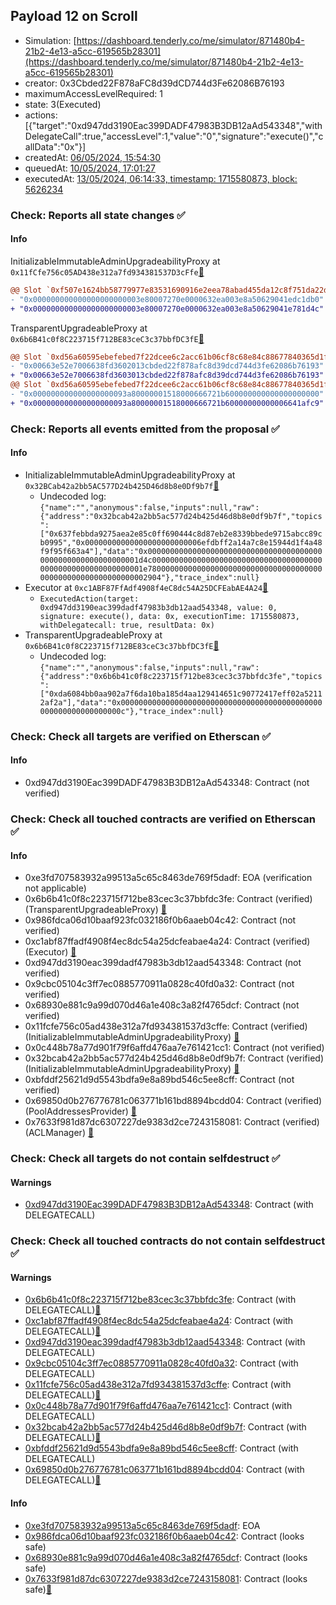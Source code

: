 ## Payload 12 on Scroll

- Simulation: [https://dashboard.tenderly.co/me/simulator/871480b4-21b2-4e13-a5cc-619565b28301](https://dashboard.tenderly.co/me/simulator/871480b4-21b2-4e13-a5cc-619565b28301)
- creator: 0x3Cbded22F878aFC8d39dCD744d3Fe62086B76193
- maximumAccessLevelRequired: 1
- state: 3(Executed)
- actions: [{"target":"0xd947dd3190Eac399DADF47983B3DB12aAd543348","withDelegateCall":true,"accessLevel":1,"value":"0","signature":"execute()","callData":"0x"}]
- createdAt: [06/05/2024, 15:54:30](https://scrollscan.com/tx/0x1d8f101785313775b7b45b3e8c800fb017994dcf2b4670774b8c077c1cdbefc0)
- queuedAt: [10/05/2024, 17:01:27](https://scrollscan.com/tx/0x854c0a8ec8a56d691322fe3edc3826253df8abd692114674d7057ff562fc9617)
- executedAt: [13/05/2024, 06:14:33, timestamp: 1715580873, block: 5626234](https://scrollscan.com/tx/0x0c3557170c8c6977c7391dd60972596e5e0292ff9508da5b3bc10f35ffcd966e)

### Check: Reports all state changes :white_check_mark:

#### Info


InitializableImmutableAdminUpgradeabilityProxy at `0x11fCfe756c05AD438e312a7fd934381537D3cFfe`[:ghost:](https://github.com/bgd-labs/aave-address-book "AaveV3Scroll.POOL")
```diff
@@ Slot `0xf507e1624bb58779977e83531690916e2eea78abad455da12c8f751da22d18df` @@
- "0x000000000000000000000003e80007270e0000632ea003e8a50629041edc1db0"
+ "0x000000000000000000000003e80007270e0000632ea003e8a50629041e781d4c"
```

TransparentUpgradeableProxy at `0x6b6B41c0f8C223715f712BE83ceC3c37bbfDC3fE`[:ghost:](https://github.com/bgd-labs/aave-address-book "GovernanceV3Scroll.PAYLOADS_CONTROLLER")
```diff
@@ Slot `0xd56a60595ebefebed7f22dcee6c2acc61b06cf8c68e84c88677840365d1ff92b` @@
- "0x00663e52e7006638fd3602013cbded22f878afc8d39dcd744d3fe62086b76193"
+ "0x00663e52e7006638fd3603013cbded22f878afc8d39dcd744d3fe62086b76193"
@@ Slot `0xd56a60595ebefebed7f22dcee6c2acc61b06cf8c68e84c88677840365d1ff92c` @@
- "0x000000000000000000093a80000001518000666721b600000000000000000000"
+ "0x000000000000000000093a80000001518000666721b60000000000006641afc9"
```


### Check: Reports all events emitted from the proposal :white_check_mark:

#### Info

- InitializableImmutableAdminUpgradeabilityProxy at `0x32BCab42a2bb5AC577D24b425D46d8b8e0Df9b7f`[:ghost:](https://github.com/bgd-labs/aave-address-book "AaveV3Scroll.POOL_CONFIGURATOR")
  - Undecoded log: `{"name":"","anonymous":false,"inputs":null,"raw":{"address":"0x32bcab42a2bb5ac577d24b425d46d8b8e0df9b7f","topics":["0x637febbda9275aea2e85c0ff690444c8d87eb2e8339bbede9715abcc89cb0995","0x00000000000000000000000006efdbff2a14a7c8e15944d1f4a48f9f95f663a4"],"data":"0x0000000000000000000000000000000000000000000000000000000000001d4c0000000000000000000000000000000000000000000000000000000000001e780000000000000000000000000000000000000000000000000000000000002904"},"trace_index":null}`
- Executor at `0xc1ABF87FfAdf4908f4eC8dc54A25DCFEabAE4A24`[:ghost:](https://github.com/bgd-labs/aave-address-book "AaveV3Scroll.ACL_ADMIN, GovernanceV3Scroll.EXECUTOR_LVL_1")
  - `ExecutedAction(target: 0xd947dd3190eac399dadf47983b3db12aad543348, value: 0, signature: execute(), data: 0x, executionTime: 1715580873, withDelegatecall: true, resultData: 0x)`
- TransparentUpgradeableProxy at `0x6b6B41c0f8C223715f712BE83ceC3c37bbfDC3fE`[:ghost:](https://github.com/bgd-labs/aave-address-book "GovernanceV3Scroll.PAYLOADS_CONTROLLER")
  - Undecoded log: `{"name":"","anonymous":false,"inputs":null,"raw":{"address":"0x6b6b41c0f8c223715f712be83cec3c37bbfdc3fe","topics":["0xda6084bb0aa902a7f6da10ba185d4aa129414651c90772417eff02a52112af2a"],"data":"0x000000000000000000000000000000000000000000000000000000000000000c"},"trace_index":null}`

### Check: Check all targets are verified on Etherscan :white_check_mark:

#### Info

- 0xd947dd3190Eac399DADF47983B3DB12aAd543348: Contract (not verified) 

### Check: Check all touched contracts are verified on Etherscan :white_check_mark:

#### Info

- 0xe3fd707583932a99513a5c65c8463de769f5dadf: EOA (verification not applicable)
- 0x6b6b41c0f8c223715f712be83cec3c37bbfdc3fe: Contract (verified) (TransparentUpgradeableProxy) [:ghost:](https://github.com/bgd-labs/aave-address-book "GovernanceV3Scroll.PAYLOADS_CONTROLLER")
- 0x986fdca06d10baaf923fc032186f0b6aaeb04c42: Contract (not verified) 
- 0xc1abf87ffadf4908f4ec8dc54a25dcfeabae4a24: Contract (verified) (Executor) [:ghost:](https://github.com/bgd-labs/aave-address-book "AaveV3Scroll.ACL_ADMIN, GovernanceV3Scroll.EXECUTOR_LVL_1")
- 0xd947dd3190eac399dadf47983b3db12aad543348: Contract (not verified) 
- 0x9cbc05104c3ff7ec0885770911a0828c40fd0a32: Contract (not verified) 
- 0x68930e881c9a99d070d46a1e408c3a82f4765dcf: Contract (not verified) 
- 0x11fcfe756c05ad438e312a7fd934381537d3cffe: Contract (verified) (InitializableImmutableAdminUpgradeabilityProxy) [:ghost:](https://github.com/bgd-labs/aave-address-book "AaveV3Scroll.POOL")
- 0x0c448b78a77d901f79f6affd476aa7e761421cc1: Contract (not verified) 
- 0x32bcab42a2bb5ac577d24b425d46d8b8e0df9b7f: Contract (verified) (InitializableImmutableAdminUpgradeabilityProxy) [:ghost:](https://github.com/bgd-labs/aave-address-book "AaveV3Scroll.POOL_CONFIGURATOR")
- 0xbfddf25621d9d5543bdfa9e8a89bd546c5ee8cff: Contract (not verified) 
- 0x69850d0b276776781c063771b161bd8894bcdd04: Contract (verified) (PoolAddressesProvider) [:ghost:](https://github.com/bgd-labs/aave-address-book "AaveV3Scroll.POOL_ADDRESSES_PROVIDER")
- 0x7633f981d87dc6307227de9383d2ce7243158081: Contract (verified) (ACLManager) [:ghost:](https://github.com/bgd-labs/aave-address-book "AaveV3Scroll.ACL_MANAGER")

### Check: Check all targets do not contain selfdestruct :white_check_mark:

#### Warnings

- [0xd947dd3190Eac399DADF47983B3DB12aAd543348](https://scrollscan.com/address/0xd947dd3190Eac399DADF47983B3DB12aAd543348): Contract (with DELEGATECALL)

### Check: Check all touched contracts do not contain selfdestruct :white_check_mark:

#### Warnings

- [0x6b6b41c0f8c223715f712be83cec3c37bbfdc3fe](https://scrollscan.com/address/0x6b6b41c0f8c223715f712be83cec3c37bbfdc3fe): Contract (with DELEGATECALL)[:ghost:](https://github.com/bgd-labs/aave-address-book "GovernanceV3Scroll.PAYLOADS_CONTROLLER")
- [0xc1abf87ffadf4908f4ec8dc54a25dcfeabae4a24](https://scrollscan.com/address/0xc1abf87ffadf4908f4ec8dc54a25dcfeabae4a24): Contract (with DELEGATECALL)[:ghost:](https://github.com/bgd-labs/aave-address-book "AaveV3Scroll.ACL_ADMIN, GovernanceV3Scroll.EXECUTOR_LVL_1")
- [0xd947dd3190eac399dadf47983b3db12aad543348](https://scrollscan.com/address/0xd947dd3190eac399dadf47983b3db12aad543348): Contract (with DELEGATECALL)
- [0x9cbc05104c3ff7ec0885770911a0828c40fd0a32](https://scrollscan.com/address/0x9cbc05104c3ff7ec0885770911a0828c40fd0a32): Contract (with DELEGATECALL)
- [0x11fcfe756c05ad438e312a7fd934381537d3cffe](https://scrollscan.com/address/0x11fcfe756c05ad438e312a7fd934381537d3cffe): Contract (with DELEGATECALL)[:ghost:](https://github.com/bgd-labs/aave-address-book "AaveV3Scroll.POOL")
- [0x0c448b78a77d901f79f6affd476aa7e761421cc1](https://scrollscan.com/address/0x0c448b78a77d901f79f6affd476aa7e761421cc1): Contract (with DELEGATECALL)
- [0x32bcab42a2bb5ac577d24b425d46d8b8e0df9b7f](https://scrollscan.com/address/0x32bcab42a2bb5ac577d24b425d46d8b8e0df9b7f): Contract (with DELEGATECALL)[:ghost:](https://github.com/bgd-labs/aave-address-book "AaveV3Scroll.POOL_CONFIGURATOR")
- [0xbfddf25621d9d5543bdfa9e8a89bd546c5ee8cff](https://scrollscan.com/address/0xbfddf25621d9d5543bdfa9e8a89bd546c5ee8cff): Contract (with DELEGATECALL)
- [0x69850d0b276776781c063771b161bd8894bcdd04](https://scrollscan.com/address/0x69850d0b276776781c063771b161bd8894bcdd04): Contract (with DELEGATECALL)[:ghost:](https://github.com/bgd-labs/aave-address-book "AaveV3Scroll.POOL_ADDRESSES_PROVIDER")

#### Info

- [0xe3fd707583932a99513a5c65c8463de769f5dadf](https://scrollscan.com/address/0xe3fd707583932a99513a5c65c8463de769f5dadf): EOA
- [0x986fdca06d10baaf923fc032186f0b6aaeb04c42](https://scrollscan.com/address/0x986fdca06d10baaf923fc032186f0b6aaeb04c42): Contract (looks safe)
- [0x68930e881c9a99d070d46a1e408c3a82f4765dcf](https://scrollscan.com/address/0x68930e881c9a99d070d46a1e408c3a82f4765dcf): Contract (looks safe)
- [0x7633f981d87dc6307227de9383d2ce7243158081](https://scrollscan.com/address/0x7633f981d87dc6307227de9383d2ce7243158081): Contract (looks safe)[:ghost:](https://github.com/bgd-labs/aave-address-book "AaveV3Scroll.ACL_MANAGER")

